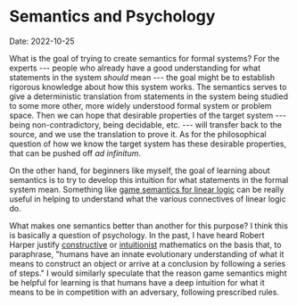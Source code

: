 # Semantics and Psychology

<time datetime="2022-10-25">Date: 2022-10-25</time>

What is the goal of trying to create semantics for formal systems? For the experts --- people who
already have a good understanding for what statements in the system *should* mean --- the goal might
be to establish rigorous knowledge about how this system works. The semantics serves to give a
deterministic translation from statements in the system being studied to some more other, more
widely understood formal system or problem space. Then we can hope that desirable properties of the
target system --- being non-contradictory, being decidable, etc. --- will transfer back to the
source, and we use the translation to prove it. As for the philosophical question of how we know the
target system has these desirable properties, that can be pushed off *ad infinitum*.

On the other hand, for beginners like myself, the goal of learning about semantics is to try to
develop this intuition for what statements in the formal system mean. Something like [game semantics
for linear logic](https://ncatlab.org/nlab/show/linear+logic#game_semantics) can be really useful in
helping to understand what the various connectives of linear logic do.

What makes one semantics better than another for this purpose? I think this is basically a question
of psychology. In the past, I have heard Robert Harper justify
[constructive](https://en.wikipedia.org/wiki/Constructivism_(philosophy_of_mathematics)) or
[intuitionist](https://en.wikipedia.org/wiki/Intuitionism) mathematics on the basis that, to
paraphrase, "humans have an innate evolutionary understanding of what it means to construct an
object or arrive at a conclusion by following a series of steps." I would similarly speculate that
the reason game semantics might be helpful for learning is that humans have a deep intuition for
what it means to be in competition with an adversary, following prescribed rules.
